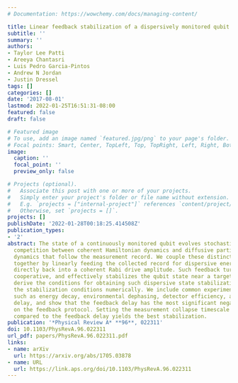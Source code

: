 ```yaml
---
# Documentation: https://wowchemy.com/docs/managing-content/

title: Linear feedback stabilization of a dispersively monitored qubit
subtitle: ''
summary: ''
authors:
- Taylor Lee Patti
- Areeya Chantasri
- Luis Pedro Garcia-Pintos
- Andrew N Jordan
- Justin Dressel
tags: []
categories: []
date: '2017-08-01'
lastmod: 2022-01-25T16:51:31-08:00
featured: false
draft: false

# Featured image
# To use, add an image named `featured.jpg/png` to your page's folder.
# Focal points: Smart, Center, TopLeft, Top, TopRight, Left, Right, BottomLeft, Bottom, BottomRight.
image:
  caption: ''
  focal_point: ''
  preview_only: false

# Projects (optional).
#   Associate this post with one or more of your projects.
#   Simply enter your project's folder or file name without extension.
#   E.g. `projects = ["internal-project"]` references `content/project/deep-learning/index.md`.
#   Otherwise, set `projects = []`.
projects: []
publishDate: '2022-01-28T00:18:25.414508Z'
publication_types:
- '2'
abstract: The state of a continuously monitored qubit evolves stochastically, exhibiting
  competition between coherent Hamiltonian dynamics and diffusive partial collapse
  dynamics that follow the measurement record. We couple these distinct types of dynamics
  together by linearly feeding the collected record for dispersive energy measurements
  directly back into a coherent Rabi drive amplitude. Such feedback turns the competition
  cooperative, and effectively stabilizes the qubit state near a target state. We
  derive the conditions for obtaining such dispersive state stabilization and verify
  the stabilization conditions numerically. We include common experimental nonidealities,
  such as energy decay, environmental dephasing, detector efficiency, and feedback
  delay, and show that the feedback delay has the most significant negative effect
  on the feedback protocol. Setting the measurement collapse timescale to be long
  compared to the feedback delay yields the best stabilization.
publication: '*Physical Review A* **96**, 022311'
doi: 10.1103/PhysRevA.96.022311
url_pdf: papers/PhysRevA.96.022311.pdf
links:
- name: arXiv
  url: https://arxiv.org/abs/1705.03878
- name: URL
  url: https://link.aps.org/doi/10.1103/PhysRevA.96.022311
---
```

